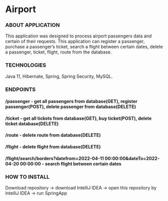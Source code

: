# Airport
### ABOUT APPLICATION
This application was designed to process airport passengers data and certain of their requests. This application can register a passenger, purchase a passenger’s ticket, 
search a flight between certain dates, delete a passenger, ticket, flight, route from the database.

### TECHNOLOGIES
Java 11, Hibernate, Spring, Spring Security, MySQL.

### ENDPOINTS
#### /passenger - get all passengers from database(GET), register passenger(POST), delete passenger from database(DELETE)
#### /ticket - get all tickets from database(GET), buy ticket(POST), delete ticket database(DELETE)
#### /route - delete route from database(DELETE)
#### /flight - delete flight from database(DELETE)
#### /flight/search/borders?datefrom=2022-04-11 00:00:00&dateTo=2022-04-20 00:00:00 - search flight between certain dates

### HOW TO INSTALL
Download repository -> download IntelliJ IDEA -> open this repository by IntelliJ IDEA -> run SpringApp
